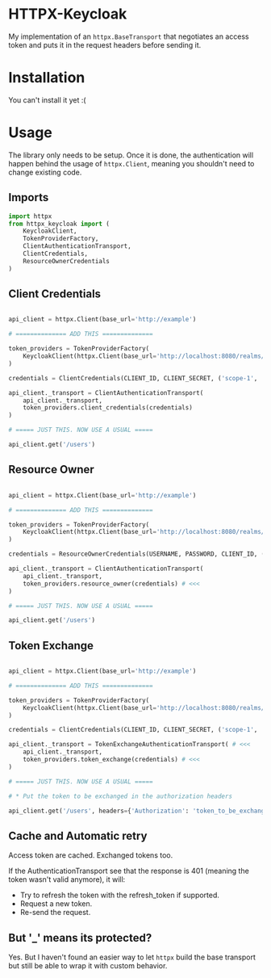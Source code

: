 # HTTPX-Keycloak

My implementation of an `httpx.BaseTransport` that negotiates an access token and puts it in the request headers before sending it.

# Installation

You can't install it yet :(

# Usage

The library only needs to be setup. Once it is done, the authentication will happen behind the usage of `httpx.Client`, meaning you shouldn't need to change existing code.

## Imports

```python
import httpx
from httpx_keycloak import (
	KeycloakClient,
	TokenProviderFactory,
	ClientAuthenticationTransport,
	ClientCredentials,
	ResourceOwnerCredentials
)
```

## Client Credentials

```python

api_client = httpx.Client(base_url='http://example')

# ============== ADD THIS ==============

token_providers = TokenProviderFactory(
	KeycloakClient(httpx.Client(base_url='http://localhost:8080/realms/master'))
)

credentials = ClientCredentials(CLIENT_ID, CLIENT_SECRET, ('scope-1', 'scope-2'))

api_client._transport = ClientAuthenticationTransport(
	api_client._transport,
	token_providers.client_credentials(credentials)
)

# ===== JUST THIS. NOW USE A USUAL =====

api_client.get('/users')

```

## Resource Owner

```python

api_client = httpx.Client(base_url='http://example')

# ============== ADD THIS ==============

token_providers = TokenProviderFactory(
	KeycloakClient(httpx.Client(base_url='http://localhost:8080/realms/master'))
)

credentials = ResourceOwnerCredentials(USERNAME, PASSWORD, CLIENT_ID, ('scope-1', 'scope-2')) # <<<

api_client._transport = ClientAuthenticationTransport(
	api_client._transport,
	token_providers.resource_owner(credentials) # <<<
)

# ===== JUST THIS. NOW USE A USUAL =====

api_client.get('/users')

```

## Token Exchange

```python

api_client = httpx.Client(base_url='http://example')

# ============== ADD THIS ==============

token_providers = TokenProviderFactory(
	KeycloakClient(httpx.Client(base_url='http://localhost:8080/realms/master'))
)

credentials = ClientCredentials(CLIENT_ID, CLIENT_SECRET, ('scope-1', 'scope-2'))

api_client._transport = TokenExchangeAuthenticationTransport( # <<<
	api_client._transport,
	token_providers.token_exchange(credentials) # <<<
)

# ===== JUST THIS. NOW USE A USUAL =====

# * Put the token to be exchanged in the authorization headers

api_client.get('/users', headers={'Authorization': 'token_to_be_exchanged'})

```

## Cache and Automatic retry

Access token are cached. Exchanged tokens too.  

If the AuthenticationTransport see that the response is 401 (meaning the token wasn't valid anymore), it will:
- Try to refresh the token with the refresh_token if supported.
- Request a new token.
- Re-send the request.


## But '\_' means its protected?

Yes. But I haven't found an easier way to let `httpx` build the base transport but still be able to wrap it with custom behavior.
